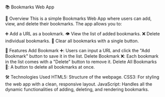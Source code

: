 📚 Bookmarks Web App

📝 Overview
This is a simple Bookmarks Web App where users can add, view, and delete their bookmarks. The app allows you to:

➕ Add a URL as a bookmark.
👁️ View the list of added bookmarks.
❌ Delete individual bookmarks.
🧹 Clear all bookmarks with a single button.

🔧 Features
Add Bookmark ➕: Users can input a URL and click the "Add Bookmark" button to save it in the list.
Delete Bookmark ❌: Each bookmark in the list comes with a "Delete" button to remove it.
Delete All Bookmarks 🧹: A button to delete all bookmarks at once.

🛠️ Technologies Used
HTML5: Structure of the webpage.
CSS3: For styling the web app with a clean, responsive layout.
JavaScript: Handles all the dynamic functionalities of adding, deleting, and rendering bookmarks.

